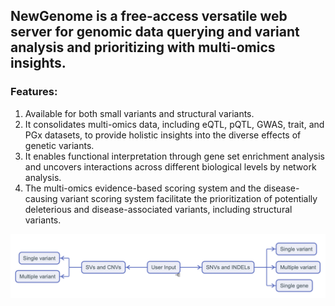## NewGenome is a free-access versatile web server for genomic data querying and variant analysis and prioritizing with multi-omics insights. 

### Features:
1. Available for both small variants and structural variants.
2. It consolidates multi-omics data, including eQTL, pQTL, GWAS, trait, and PGx datasets, to provide holistic insights into the diverse effects of genetic variants.
3. It enables functional interpretation through gene set enrichment analysis and uncovers interactions across different biological levels by network analysis.
4. The multi-omics evidence-based scoring system and the disease-causing variant scoring system facilitate the prioritization of potentially deleterious and disease-associated variants, including structural variants. 


![Alt text](images/workflow1.png)

